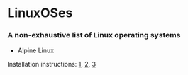 # LinuxOSes
### A non-exhaustive list of Linux operating systems

- Alpine Linux

Installation instructions: [1](https://wiki.alpinelinux.org/wiki/Installation#Custom_Installation_Instructions), [2](https://wiki.alpinelinux.org/wiki/Tutorials_and_Howtos#Virtualization), [3](https://wiki.alpinelinux.org/wiki/Setup-desktop)

